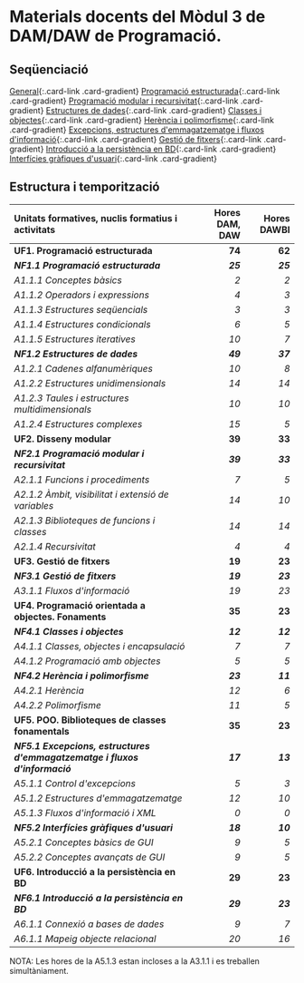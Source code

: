 # Materials docents del Mòdul 3 de DAM/DAW de Programació.

## Seqüenciació

[General](uf0nf1.md){:.card-link .card-gradient}
[Programació estructurada](uf1nf1.md){:.card-link .card-gradient}
[Programació modular i recursivitat](uf2nf1.md){:.card-link .card-gradient}
[Estructures de dades](uf1nf2.md){:.card-link .card-gradient}
[Classes i objectes](uf4nf1.md){:.card-link .card-gradient}
[Herència i polimorfisme](uf4nf2.md){:.card-link .card-gradient}
[Excepcions, estructures d'emmagatzematge i fluxos d'informació](uf5nf1.md){:.card-link .card-gradient}
[Gestió de fitxers](uf3nf1.md){:.card-link .card-gradient}
[Introducció a la persistència en BD](uf6nf1.md){:.card-link .card-gradient}
[Interfícies gràfiques d'usuari](uf5nf2.md){:.card-link .card-gradient}

## Estructura i temporització

|Unitats formatives, nuclis formatius i activitats | Hores DAM, DAW | Hores DAWBI |
|:--- | ---:| ---:|
|**UF1. Programació estructurada** |    **74** |  **62** |
|***NF1.1 Programació estructurada*** | ***25*** | ***25*** |
|*A1.1.1 Conceptes bàsics* | *2* | *2* |
|*A1.1.2 Operadors i expressions* | *4* | *3* |
|*A1.1.3 Estructures seqüencials* | *3* | *3* |
|*A1.1.4 Estructures condicionals* | *6* | *5* |
|*A1.1.5 Estructures iteratives* | *10* | *7* |
|***NF1.2 Estructures de dades*** | ***49*** | ***37*** |
|*A1.2.1 Cadenes alfanumèriques* | *10* | *8* |
|*A1.2.2 Estructures unidimensionals* | *14* | *14* |
|*A1.2.3 Taules i estructures multidimensionals* | *10* | *10* |
|*A1.2.4 Estructures complexes* | *15* | *5* |
|**UF2. Disseny modular** |    **39** |   **33** |
|***NF2.1 Programació modular i recursivitat*** | ***39*** |  ***33*** |
|*A2.1.1 Funcions i procediments* | *7* | *5* |
|*A2.1.2 Àmbit, visibilitat i extensió de variables* | *14* | *10* |
|*A2.1.3 Biblioteques de funcions i classes* | *14* | *14* |
|*A2.1.4 Recursivitat* | *4* | *4* |
|**UF3. Gestió de fitxers** |    **19** |   **23** |
|***NF3.1 Gestió de fitxers*** | ***19*** | ***23*** |
|*A3.1.1 Fluxos d'informació* | *19* | *23* |
|**UF4. Programació orientada a objectes. Fonaments** |    **35** |   **23** |
|***NF4.1 Classes i objectes*** | ***12*** | ***12*** |
|*A4.1.1 Classes, objectes i encapsulació* | *7* | *7* |
|*A4.1.2 Programació amb objectes* | *5* | *5* |
|***NF4.2 Herència i polimorfisme*** | ***23*** | ***11*** |
|*A4.2.1 Herència* | *12* | *6* |
|*A4.2.2 Polimorfisme* | *11* | *5* |
|**UF5. POO. Biblioteques de classes fonamentals** |    **35** |   **23** |
|***NF5.1 Excepcions, estructures d'emmagatzematge i fluxos d'informació*** | ***17*** | ***13*** |
|*A5.1.1 Control d'excepcions* | *5* | *3* | 
|*A5.1.2 Estructures d'emmagatzematge* | *12* | *10* | 
|*A5.1.3 Fluxos d'informació i XML* | *0* |  *0* | 
|***NF5.2 Interfícies gràfiques d'usuari*** | ***18*** | ***10*** |
|*A5.2.1 Conceptes bàsics de GUI* | *9* | *5* |
|*A5.2.2 Conceptes avançats de GUI* | *9* | *5* |
|**UF6. Introducció a la persistència en BD** |    **29** |   **23** |
|***NF6.1 Introducció a la persistència en BD*** | ***29*** | ***23*** |
|*A6.1.1 Connexió a bases de dades* | *9* | *7* |
|*A6.1.1 Mapeig objecte relacional* | *20* | *16* |

NOTA: Les hores de la A5.1.3 estan incloses a la A3.1.1 i es treballen simultàniament.
